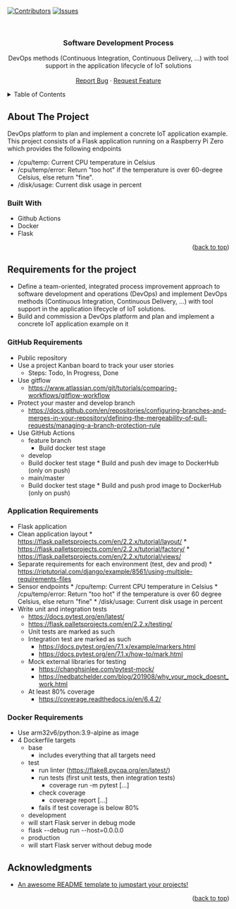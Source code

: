 <!-- Improved compatibility of back to top link: See: https://github.com/othneildrew/Best-README-Template/pull/73 -->
<a name="readme-top"></a>
<!--
*** Thanks for checking out the Best-README-Template. If you have a suggestion
*** that would make this better, please fork the repo and create a pull request
*** or simply open an issue with the tag "enhancement".
*** Don't forget to give the project a star!
*** Thanks again! Now go create something AMAZING! :D
-->



<!-- PROJECT SHIELDS -->
<!--
*** I'm using markdown "reference style" links for readability.
*** Reference links are enclosed in brackets [ ] instead of parentheses ( ).
*** See the bottom of this document for the declaration of the reference variables
*** for contributors-url, forks-url, etc. This is an optional, concise syntax you may use.
*** https://www.markdownguide.org/basic-syntax/#reference-style-links
-->
[![Contributors][contributors-shield]][contributors-url]
[![Issues][issues-shield]][issues-url]

<br />
<div align="center">

  <h3 align="center">Software Development Process</h3>

  <p align="center">
DevOps methods
(Continuous Integration, Continuous Delivery, ...) with tool support in the
application lifecycle of IoT solutions
    <br />
    <br />
    <a href="https://github.com/othneildrew/Best-README-Template/issues">Report Bug</a>
    ·
    <a href="https://github.com/othneildrew/Best-README-Template/issues">Request Feature</a>
  </p>
</div>


<!-- TABLE OF CONTENTS -->
<details>
  <summary>Table of Contents</summary>
  <ol>
    <li>
      <a href="#about-the-project">About The Project</a>
      <ul>
        <li><a href="#built-with">Built With</a></li>
      </ul>
    </li>
    <li>
      <a href="#requirements-for-the-project">Requirements for the project</a>
      <ul>
        <li><a href="#github-requirements">GitHub Requirements</a></li>
        <li><a href="#application-requirements">Application Requirements</a></li>
        <li><a href="#docker-requiremnets">Docker Requirements</a></li>
      </ul>
    </li>
    <li><a href="#acknowledgments">Acknowledgments</a></li>
  </ol>
</details>



<!-- ABOUT THE PROJECT -->
## About The Project

DevOps platform to plan and implement a concrete IoT application example. This project consists of a Flask application running on a Raspberry Pi Zero which provides the following endpoints

* /cpu/temp: Current CPU temperature in Celsius
* /cpu/temp/error: Return "too hot" if the temperature is over 60-degree Celsius, else return "fine".
* /disk/usage: Current disk usage in percent


### Built With

* Github Actions
* Docker
* Flask

<p align="right">(<a href="#readme-top">back to top</a>)</p>

## Requirements for the project

* Define a team-oriented, integrated process improvement approach to software
development and operations (DevOps) and implement DevOps methods
(Continuous Integration, Continuous Delivery, ...) with tool support in the
application lifecycle of IoT solutions.
* Build and commission a DevOps platform and plan and implement a concrete
IoT application example on it

### GitHub Requirements

* Public repository
* Use a project Kanban board to track your user stories
	* Steps: Todo, In Progress, Done
* Use gitflow
	* https://www.atlassian.com/git/tutorials/comparing-workflows/gitflow-workflow
* Protect your master and develop branch
	* https://docs.github.com/en/repositories/configuring-branches-and-merges-in-your-repository/defining-the-mergeability-of-pull-requests/managing-a-branch-protection-rule
* Use GitHub Actions
	* feature branch
		* Build docker test stage
    * develop
     * Build docker test stage
      * Build and push dev image to DockerHub (only on push)
    * main/master
     * Build docker test stage
      * Build and push prod image to DockerHub (only on push)

        
### Application Requirements

* Flask application
* Clean application layout
       * https://flask.palletsprojects.com/en/2.2.x/tutorial/layout/
       *  https://flask.palletsprojects.com/en/2.2.x/tutorial/factory/
       *  https://flask.palletsprojects.com/en/2.2.x/tutorial/views/
* Separate requirements for each environment (test, dev and prod)
       * https://riptutorial.com/django/example/8561/using-multiple-requirements-files
* Sensor endpoints
       * /cpu/temp: Current CPU temperature in Celsius
       * /cpu/temp/error: Return "too hot" if the temperature is over 60 degree Celsius, else return "fine"
       * /disk/usage: Current disk usage in percent
* Write unit and integration tests
	* https://docs.pytest.org/en/latest/
	* https://flask.palletsprojects.com/en/2.2.x/testing/
	* Unit tests are marked as such
	* Integration test are marked as such
		* https://docs.pytest.org/en/7.1.x/example/markers.html
		* https://docs.pytest.org/en/7.1.x/how-to/mark.html
	* Mock external libraries for testing
		* https://changhsinlee.com/pytest-mock/
		* https://nedbatchelder.com/blog/201908/why_your_mock_doesnt_work.html
	* At least 80% coverage
		* https://coverage.readthedocs.io/en/6.4.2/
            
            
### Docker Requirements

* Use arm32v6/python:3.9-alpine as image
* 4 Dockerfile targets
	* base
		* includes everything that all targets need
	* test
       * run linter (https://flake8.pycqa.org/en/latest/)
       * run tests (first unit tests, then integration tests)
         * coverage run -m pytest [...]
       * check coverage
         * coverage report [...]
       * fails if test coverage is below 80%
   * development
    * will start Flask server in debug mode
     * flask --debug run --host=0.0.0.0
   * production
    * will start Flask server without debug mode



<!-- ACKNOWLEDGMENTS -->
## Acknowledgments

* [An awesome README template to jumpstart your projects! ](https://github.com/othneildrew/Best-README-Template)

<p align="right">(<a href="#readme-top">back to top</a>)</p>



<!-- MARKDOWN LINKS & IMAGES -->
<!-- https://www.markdownguide.org/basic-syntax/#reference-style-links -->
[contributors-shield]: https://img.shields.io/github/contributors/DanBeluchi/sdp_project?color=green&style=for-the-badge
[contributors-url]: https://github.com/DanBeluchi/sdp_project/graphs/contributors
[issues-shield]: https://img.shields.io/github/issues/DanBeluchi/sdp_project.svg?style=for-the-badge
[issues-url]: https://github.com/DanBeluchi/sdp_project/issues
[Bootstrap.com]: https://img.shields.io/badge/Bootstrap-563D7C?style=for-the-badge&logo=bootstrap&logoColor=white
[Bootstrap-url]: https://getbootstrap.com
[JQuery.com]: https://img.shields.io/badge/jQuery-0769AD?style=for-the-badge&logo=jquery&logoColor=white
[JQuery-url]: https://jquery.com 
